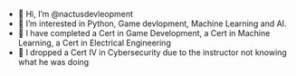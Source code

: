 - 👋 Hi, I’m @nactusdevleopment
- 👀 I’m interested in Python, Game devlopment, Machine Learning and AI.
- 🌱 I have completed a Cert in Game Development, a Cert in Machine Learning, a Cert in Electrical Engineering
- 🌱 I dropped a Cert IV in Cybersecurity due to the instructor not knowing what he was doing

